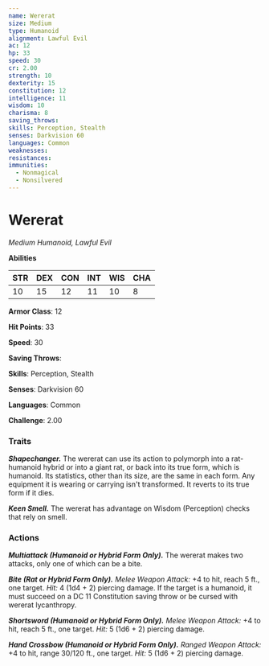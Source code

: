 ```yaml
---
name: Wererat
size: Medium
type: Humanoid
alignment: Lawful Evil
ac: 12
hp: 33
speed: 30
cr: 2.00
strength: 10
dexterity: 15
constitution: 12
intelligence: 11
wisdom: 10
charisma: 8
saving_throws: 
skills: Perception, Stealth
senses: Darkvision 60
languages: Common
weaknesses:
resistances:
immunities:
  - Nonmagical
  - Nonsilvered
---
```


# Wererat

*Medium Humanoid, Lawful Evil*

**Abilities**

| STR | DEX | CON | INT | WIS | CHA |
| --- | --- | --- | --- | --- | --- |
| 10 | 15 | 12 | 11 | 10 | 8 |

**Armor Class**: 12

**Hit Points**: 33

**Speed**: 30

**Saving Throws**: 

**Skills**: Perception, Stealth

**Senses**: Darkvision 60

**Languages**: Common

**Challenge**: 2.00


### Traits
***Shapechanger.*** The wererat can use its action to polymorph into a rat-humanoid hybrid or into a giant rat, or back into its true form, which is humanoid. Its statistics, other than its size, are the same in each form. Any equipment it is wearing or carrying isn't transformed. It reverts to its true form if it dies. 

***Keen Smell.*** The wererat has advantage on Wisdom (Perception) checks that rely on smell.

### Actions
***Multiattack (Humanoid or Hybrid Form Only).*** The wererat makes two attacks, only one of which can be a bite. 

***Bite (Rat or Hybrid Form Only).*** *Melee Weapon Attack:* +4 to hit, reach 5 ft., one target. *Hit:* 4 (1d4 + 2) piercing damage. If the target is a humanoid, it must succeed on a DC 11 Constitution saving throw or be cursed with wererat lycanthropy. 

***Shortsword (Humanoid or Hybrid Form Only).*** *Melee Weapon Attack:* +4 to hit, reach 5 ft., one target. *Hit:* 5 (1d6 + 2) piercing damage. 

***Hand Crossbow (Humanoid or Hybrid Form Only).*** *Ranged Weapon Attack:* +4 to hit, range 30/120 ft., one target. *Hit:* 5 (1d6 + 2) piercing damage.
